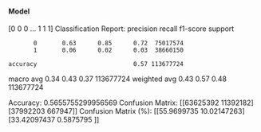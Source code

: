 #### Model
[0 0 0 ... 1 1 1]
Classification Report:
              precision    recall  f1-score   support

           0       0.63      0.85      0.72  75017574
           1       0.06      0.02      0.03  38660150

    accuracy                           0.57 113677724
   macro avg       0.34      0.43      0.37 113677724
weighted avg       0.43      0.57      0.48 113677724

Accuracy: 0.5655755299956569
Confusion Matrix:
[[63625392 11392182]
 [37992203   667947]]
Confusion Matrix (%):
[[55.9699735  10.02147263]
 [33.42097437  0.5875795 ]]
